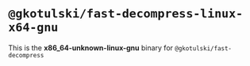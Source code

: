 # `@gkotulski/fast-decompress-linux-x64-gnu`

This is the **x86_64-unknown-linux-gnu** binary for `@gkotulski/fast-decompress`
